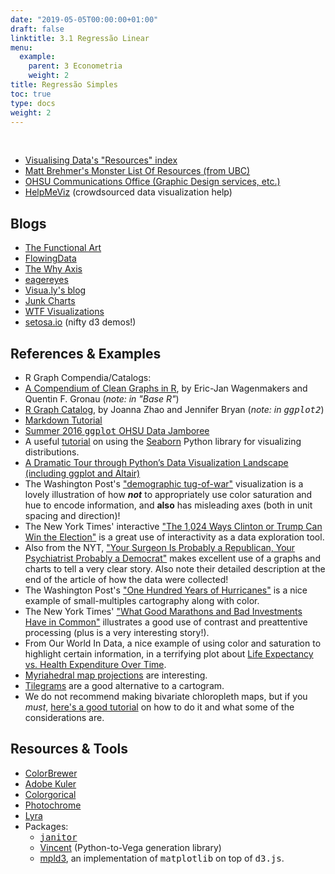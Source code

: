 ```yaml
---
date: "2019-05-05T00:00:00+01:00"
draft: false
linktitle: 3.1 Regressão Linear
menu:
  example:
    parent: 3 Econometria
    weight: 2
title: Regressão Simples
toc: true
type: docs
weight: 2
---
```


<br>

*   [Visualising Data's "Resources" index](http://www.visualisingdata.com/index.php/resources/)
*   [Matt Brehmer's Monster List Of Resources (from UBC)](http://www.cs.ubc.ca/group/infovis/resources.shtml)
*   [OHSU Communications Office (Graphic Design services, etc.)](https://o2.ohsu.edu/communications/services/index.cfm)
*   [HelpMeViz](http://helpmeviz.com) (crowdsourced data visualization help)


## Blogs
*   [The Functional Art](http://www.thefunctionalart.com)
*   [FlowingData](http://flowingdata.com)
*   [The Why Axis](http://thewhyaxis.info)
*   [eagereyes](http://eagereyes.org)
*   [Visua.ly's blog](http://blog.visual.ly)
*   [Junk Charts](http://junkcharts.typepad.com)
*   [WTF Visualizations](http://viz.wtf)
*   [setosa.io](http://setosa.io/) (nifty d3 demos!)

## References & Examples
*   R Graph Compendia/Catalogs:
*   [A Compendium of Clean Graphs in R](http://shinyapps.org/apps/RGraphCompendium/index.php), by Eric-Jan Wagenmakers and Quentin F. Gronau (_note: in "Base R"_)
*   [R Graph Catalog](http://shinyapps.stat.ubc.ca/r-graph-catalog/), by Joanna Zhao and Jennifer Bryan (_note: in <tt>ggplot2</tt>_)
*   [Markdown Tutorial](http://www.markdowntutorial.com)
*   [Summer 2016 <tt>ggplot</tt> OHSU Data Jamboree](http://cslu.ohsu.edu/~presmane/courses/ggplot-jamboree-heart.html)
*   A useful [tutorial](http://nbviewer.ipython.org/github/mwaskom/seaborn/blob/master/examples/plotting_distributions.ipynb) on using the [Seaborn](http://stanford.edu/~mwaskom/software/seaborn/) Python library for visualizing distributions.
*   [A Dramatic Tour through Python’s Data Visualization Landscape (including ggplot and Altair)](https://dansaber.wordpress.com/2016/10/02/a-dramatic-tour-through-pythons-data-visualization-landscape-including-ggplot-and-altair/)
*   The Washington Post's ["demographic tug-of-war"](https://www.washingtonpost.com/graphics/politics/2016-election/the-demographic-groups-fueling-the-election/) visualization is a lovely illustration of how _**not**_ to appropriately use color saturation and hue to encode information, and **also** has misleading axes (both in unit spacing and direction)!
*   The New York Times' interactive ["The 1,024 Ways Clinton or Trump Can Win the Election"](http://www.nytimes.com/interactive/2016/upshot/clinton-trump-paths-to-win-election.html) is a great use of interactivity as a data exploration tool.
*   Also from the NYT, ["Your Surgeon Is Probably a Republican, Your Psychiatrist Probably a Democrat"](http://www.nytimes.com/2016/10/07/upshot/your-surgeon-is-probably-a-republican-your-psychiatrist-probably-a-democrat.html?smprod=nytcore-iphone&smid=nytcore-iphone-share&_r=1) makes excellent use of a graphs and charts to tell a very clear story. Also note their detailed description at the end of the article of how the data were collected!
*   The Washington Post's ["One Hundred Years of Hurricanes"](https://www.washingtonpost.com/graphics/national/one-hundred-years-of-hurricanes/?%3Ftid%3D=sm_pg) is a nice example of small-multiples cartography along with color.
*   The New York Times' ["What Good Marathons and Bad Investments Have in Common"](http://www.nytimes.com/2014/04/23/upshot/what-good-marathons-and-bad-investments-have-in-common.html) illustrates a good use of contrast and preattentive processing (plus is a very interesting story!).
*   From Our World In Data, a nice example of using color and saturation to highlight certain information, in a terrifying plot about [Life Expectancy vs. Health Expenditure Over Time](https://ourworldindata.org/the-link-between-life-expectancy-and-health-spending-us-focus#life-expectancy-vs-health-expenditure-over-time-1970-2014ref).
*   [Myriahedral map projections](http://www.win.tue.nl/%7Evanwijk/myriahedral/) are interesting.
*   [Tilegrams](http://pitchinteractive.com/latest/tilegrams-more-human-maps/) are a good alternative to a cartogram.
*   We do not recommend making bivariate chloropleth maps, but if you _must_, [here's a good tutorial](http://www.joshuastevens.net/cartography/make-a-bivariate-choropleth-map/) on how to do it and what some of the considerations are.


## Resources & Tools
*   [ColorBrewer](http://colorbrewer2.org)
*   [Adobe Kuler](https://kuler.adobe.com/)
*   [Colorgorical](http://vrl.cs.brown.edu/color)
*   [Photochrome](http://photochrome.io/)
*   [Lyra](http://idl.cs.washington.edu/projects/lyra/)
*   Packages:
    *   [<tt>janitor</tt>](https://cran.r-project.org/web/packages/janitor/vignettes/introduction.html)
    *   [Vincent](https://vincent.readthedocs.io/en/latest/) (Python-to-Vega generation library)
    *   [mpld3](http://mpld3.github.io), an implementation of <tt>matplotlib</tt> on top of <tt>d3.js</tt>.


